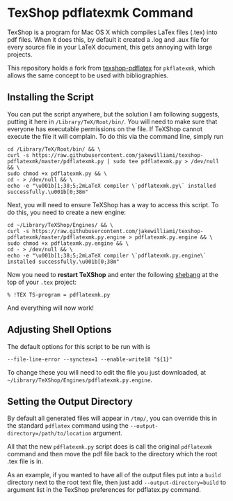 TexShop pdflatexmk Command
========================

TexShop is a program for Mac OS X which compiles LaTex files (.tex) into pdf files. When it does this, by default it created a .log and .aux file for every source file in your LaTeX document, this gets annoying with large projects.

This repository holds a fork from [texshop-pdflatex](https://github.com/marcuswhybrow/texshop-pdflatex) for `pkflatexmk`, which allows the same concept to be used with bibliographies.

Installing the Script
---------------------

You can put the script anywhere, but the solution I am following suggests, putting it here in `/Library/TeX/Root/bin/`.  You will need to make sure that everyone has executable permissions on the file. If TeXShop cannot execute the file it will complain.  To do this via the command line, simply run
```
cd /Library/TeX/Root/bin/ && \
curl -s https://raw.githubusercontent.com/jakewilliami/texshop-pdflatexmk/master/pdflatexmk.py | sudo tee pdflatexmk.py > /dev/null && \
sudo chmod +x pdflatexmk.py && \
cd - > /dev/null && \
echo -e "\u001b[1;38;5;2mLaTeX compiler \`pdflatexmk.py\` installed successfully.\u001b[0;38m"
```
Next, you will need to ensure TeXShop has a way to access this script.  To do this, you need to create a new engine:
```
cd ~/Library/TeXShop/Engines/ && \
curl -s https://raw.githubusercontent.com/jakewilliami/texshop-pdflatexmk/master/pdflatexmk.py.engine > pdflatexmk.py.engine && \
sudo chmod +x pdflatexmk.py.engine && \
cd - > /dev/null && \
echo -e "\u001b[1;38;5;2mLaTeX compiler \`pdflatexmk.py.engine\` installed successfully.\u001b[0;38m"
```

Now you need to **restart TeXShop** and enter the following [shebang](https://www.wikiwand.com/en/Shebang_(Unix)) at the top of your `.tex` project:
```
% !TEX TS-program = pdflatexmk.py
```

And everything will now work!  


Adjusting Shell Options
-----------------------

The default options for this script to be run with is
```
--file-line-error --synctex=1 --enable-write18 "${1}"
```
To change these you will need to edit the file you just downloaded, at `~/Library/TeXShop/Engines/pdflatexmk.py.engine`.


Setting the Output Directory
----------------------------

By default all generated files will appear in `/tmp/`, you can override this in the standard `pdflatex` command using the `--output-directory=/path/to/location` argument.

All that the new `pdflatexmk.py` script does is call the original `pdflatexmk` command and then move the pdf file back to the directory which the root .tex file is in.

As an example, if you wanted to have all of the output files put into a `build` directory next to the root text file, then just add `--output-directory=build` to argument list in the TexShop preferences for pdflatex.py command.

